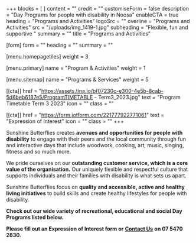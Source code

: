 +++
blocks = [ ]
content = ""
credit = ""
customiseForm = false
description = "Day Programs for people with disability in Noosa"
enableCTA = true
heading = "Programs and Activities"
logoSrc = ""
overline = "Programs and Activities"
src = "/uploads/img_1419-1.jpg"
subheading = "Flexible, fun and supportive "
summary = ""
title = "Programs and Activities"

[form]
form = ""
heading = ""
summary = ""

[menu.homepagetiles]
weight = 3

[menu.primary]
name = "Program & Activities"
weight = 1

[menu.sitemap]
name = "Programs & Services"
weight = 5

[[cta]]
href = "https://assets.tina.io/bf07230c-e300-4e5b-8cab-5d6beb6187e5/ProgramTIMETABLE - Term3_2023.jpg"
text = "Program Timetable Term 3 2023"
icon = ""
class = ""

[[cta]]
href = "https://form.jotform.com/221777922771061"
text = "Expression of Interest"
icon = ""
class = ""
+++

Sunshine Butterflies creates **avenues and opportunities for people with disability** to engage with their peers and the local community through fun and interactive days that include woodwork, cooking, art, music, singing, fitness and so much more.

We pride ourselves on our **outstanding customer service, which is a core value of the organisation.** Our uniquely flexible and respectful culture that supports individuals and their families with disability is what sets us apart.

Sunshine Butterflies focus on **quality and accessible, active and healthy living initiatives** to build skills and create healthy lifestyles for people with disability.

**Check out our wide variety of recreational, educational and social Day Programs listed below.**

**Please fill out an Expression of Interest form or** **[Contact Us](https://www.sunshinebutterflies.com.au/contact)** **on 07 5470 2830.**
